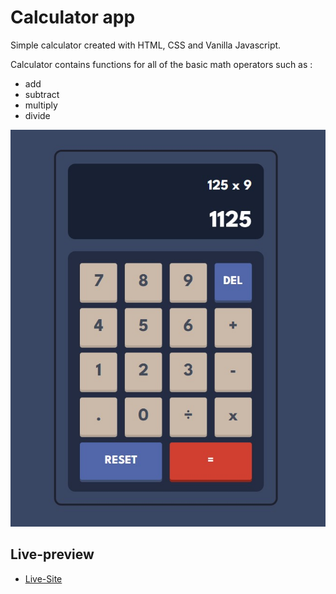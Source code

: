 # Calculator app

Simple calculator created with HTML, CSS and Vanilla Javascript.

Calculator contains functions for all of the basic math operators such as :

- add
- subtract
- multiply
- divide

![Design preview for the Calculator](./design/calc.jpeg)

## Live-preview

- [Live-Site](https://lucent-tulumba-2f51d4.netlify.app/)
